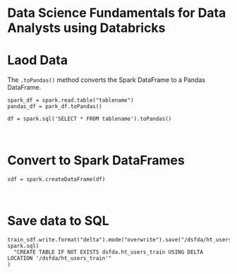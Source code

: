 # Data Science Fundamentals for Data Analysts using Databricks

# Laod Data
The `.toPandas()` method converts the Spark DataFrame to a Pandas DataFrame.
```
spark_df = spark.read.table("tablename")
pandas_df = park_df.toPandas()
```

```
df = spark.sql('SELECT * FROM tablename').toPandas()
```

<br>

# Convert to Spark DataFrames

```
sdf = spark.createDataFrame(df)
```

<br>

# Save data to SQL

```
train_sdf.write.format("delta").mode("overwrite").save("/dsfda/ht_users_train")
spark.sql(
  "CREATE TABLE IF NOT EXISTS dsfda.ht_users_train USING DELTA LOCATION '/dsfda/ht_users_train'"
)
```

<br>

